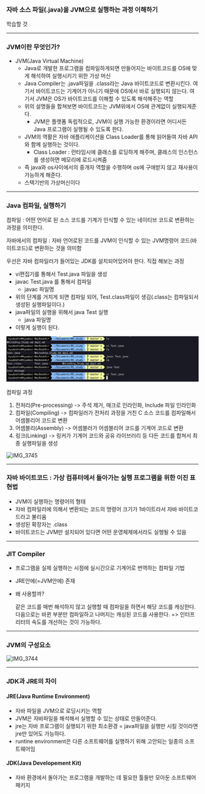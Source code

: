 ### 자바 소스 파일(.java)을 JVM으로 실행하는 과정 이해하기



학습할 것

---

### JVM이란 무엇인가?

- JVM(Java Virtual Machine) 
  - Java로 개발한 프로그램을 컴파일하게되면 만들어지는 바이트코드를 OS에 맞게 해석하여 실행시키기 위한 가상 머신
  - Java Compiler는 .java파일을 .class라는 Java 바이트코드로 변환시킨다. 여기서 바이트코드는 기계어가 아니기 때문에 OS에서 바로 실행되지 않는다. 여기서 JVM은 OS가 바이트코드를 이해할 수 있도록 해석해주는 역할
  - 위의 설명들을 합쳐보면 바이트코드는 JVM위에서 OS에 관계없이 실행되게준다.
    - JVM은 플랫폼 독립적으로, JVM이 실행 가능한 환경이라면 어디서든 Java 프로그램이 실행될 수 있도록 한다.
  - JVM의 역활은 자바 애플리케이션을 Class Loader를 통해 읽어들여 자바 API와 함께 실행하는 것이다.  
    - Class Loader : 런타임시에 클래스를 로딩하게 해주며, 클래스의 인스턴스를 생성하면 메모리에 로드시켜줌
  - 즉 java와 os사이에서의 중개자 역할을 수행하며 os에 구애받지 않고 재사용이 가능하게 해준다.
  - 스택기반의 가상머신이다

---

### Java 컴파일, 실행하기



컴파일 : 어떤 언어로 된 소스 코드를 기계가 인식할 수 있는 네이티브 코드로 변환하는 과정을 의미한다.

자바에서의 컴파일 : 자바 언어로된 코드를 JVM이 인식할 수 있는 JVM명령어 코드(바이트코드)로 변환하는 것을 의미함

우선은 자바 컴파일러가 들어있는 JDK를 설치되어있어야 한다.
직접 해보는 과정

- vi편집기를 통해서 Test.java 파일을 생성 
- javac Test.java 를 통해서 컴파일
  - javac 파일명
- 위의 단계를 거치게 되면 컴파일 되어, Test.class파일이 생김(.class는 컴파일되서 생성된 실행파일이다.)
- java파일의 실행을 위해서 java Test 실행
  - java 파일명
- 이렇게 실행이 된다.

![terminal_compile_execute](./img/terminal_compile_execute.png)



컴파일 과정

1. 전처리(Pre-processing) -> 주석 제거, 매크로 인라인화, Include 파일 인라인화
2. 컴파일(Compiling) -> 컴파일러가 전처리 과정을 거친 C 소스 코드를 컴파일해서 어셈블리어 코드로 변환
3. 어셈블리(Assembly) -> 어셈블러가 어셈블리어 코드를 기계어 코드로 변환
4. 링크(Linking) -> 링커가 기계어 코드와 공유 라이브러리 등 다든 코드를 합쳐서 최종 실행파일을 생성



![IMG_3745](../img/java2.png)

---

### 자바 바이트코드 : 가상 컴퓨터에서 돌아가는 실행 프로그램을 위한 이진 표현법



- JVM이 실행하는 명령어의 형태
- 자바 컴파일러에 의해서 변환되는 코드의 명령어 크기가 1바이트라서 자바 바이트코드라고 불리움
- 생성된 확장자는 .class
- 바이트코드는 JVM만 설치되어 있다면 어떤 운영체제에서라도 실행될 수 있음



---

### JIT Compiler

- 프로그램을 실제 실행하는 시점에 실시간으로 기계어로 번역하는 컴파일 기법

- JRE안에(=JVM안에) 존재

- 왜 사용할까?

  같은 코드를 매번 해석하지 않고 실행할 때 컴파일을 하면서 해당 코드를 캐싱한다. 다음으로는 바뀐 부분만 컴파일하고 나머지는 캐싱된 코드를 사용한다. => 인터프리터의 속도를 개선하는 것이 가능하다.

---

### JVM의 구성요소

![IMG_3744](../img/java1.png)

---

### JDK과 JRE의 차이



#### JRE(Java Runtime Environment)

- 자바 파일을 JVM으로 로딩시키는 역할
- JVM은 자바파일을 해석해서 실행할 수 있는 상태로 만들어준다.
- jre는 자바 프로그램이 실행되기 위한 최소환경 = java파일을 실행만 시킬 것이라면 jre만 있어도 가능하다.
- runtine environment은 다른 소프트웨어를 실행하기 위해 고안되는 일종의 소프트웨어임



#### JDK(Java Developement Kit)

- 자바 환경에서 돌아가는 프로그램을 개발하는 데 필요한 툴들만 모아둔 소프트웨어 패키지











